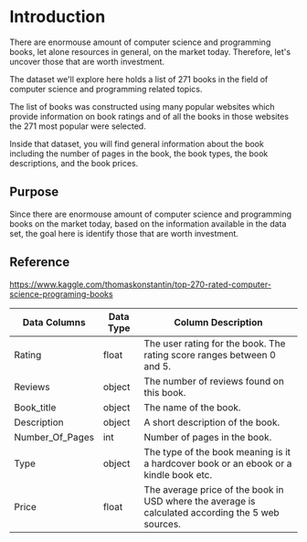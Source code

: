 # Introduction

There are enormouse amount of computer science and programming books, let alone resources in general, on the market today. Therefore, let's uncover those that are worth investment.

The dataset we'll explore here holds a list of 271 books in the field of computer science and programming related topics.

The list of books was constructed using many popular websites which provide information on book ratings and of all the books in those websites the 271 most popular were selected.

Inside that dataset, you will find general information about the book including the number of pages in the book, the book types, the book descriptions, and the book prices.

## Purpose
Since there are enormouse amount of computer science and programming books on the market today, based on the information available in the data set, the goal here is identify those that are worth investment.

## Reference 
https://www.kaggle.com/thomaskonstantin/top-270-rated-computer-science-programing-books



| Data Columns    | Data Type | Column Description                                                                                |
|-----------------|-----------|---------------------------------------------------------------------------------------------------|
| Rating          | float     | The user rating for the book. The rating score ranges between 0 and 5.                            |
| Reviews         | object    | The number of reviews found on this book.                                                         |
| Book_title      | object    | The name of the book.                                                                             |
| Description     | object    | A short description of the book.                                                                  |
| Number_Of_Pages | int       | Number of pages in the book.                                                                      |
| Type            | object    | The type of the book meaning is it a hardcover book or an ebook or a kindle book etc.             |
| Price           | float     | The average price of the book in USD where the average is calculated according the 5 web sources. |
